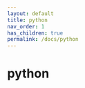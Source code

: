 ```yaml
---
layout: default
title: python
nav_order: 1
has_children: true
permalink: /docs/python
---
```


# python